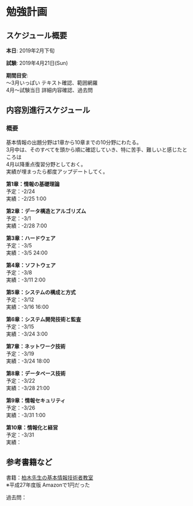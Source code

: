 
# 勉強計画

## スケジュール概要

**本日**:
2019年2月下旬  

**試験**:
2019年4月21日(Sun)

**期間目安**:  
～3月いっぱい テキスト確認、範囲網羅  
4月～試験当日 詳細内容確認、過去問


## 内容別進行スケジュール

### 概要
基本情報の出題分野は1章から10章までの10分野にわたる。  
3月中は、そのすべてを頭から順に確認していき、特に苦手、難しいと感じたところは  
4月以降重点復習分野としておく。  
実績が埋まったら都度アップデートしてく。

**第1章：情報の基礎理論**  
予定：-2/24  
実績：-2/25 1:00

**第2章：データ構造とアルゴリズム**  
予定：-3/1  
実績：-2/28 7:00

**第3章：ハードウェア**  
予定：-3/5  
実績：-3/5 24:00

**第4章：ソフトウェア**  
予定：-3/8  
実績：-3/11 2:00

**第5章：システムの構成と方式**  
予定：-3/12  
実績：-3/16 16:00

**第6章：システム開発技術と監査**  
予定：-3/15  
実績：-3/24 3:00

**第7章：ネットワーク技術**  
予定：-3/19  
実績：-3/24 18:00

**第8章：データベース技術**  
予定：-3/22  
実績：-3/28 21:00

**第9章：情報セキュリティ**  
予定：-3/26  
実績：-3/31 1:00

**第10章：情報化と経営**  
予定：-3/31  
実績：

## 参考書籍など
書籍：[柏木先生の基本情報技術者教室](https://www.amazon.co.jp/dp/B0784TT99J)   
※平成27年度版 Amazonで1円だった

過去問：

